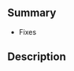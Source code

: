 ## Summary

<!--
About Linking a issue to PR
https://docs.github.com/en/issues/tracking-your-work-with-issues/linking-a-pull-request-to-an-issue

- Fixes #102
- Resolved #101
-->

- Fixes

## Description

<!--
a brief description about the changes
-->
